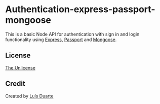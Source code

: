 # Authentication-express-passport-mongoose

This is a basic Node API for authentication with sign in and login functionality using
[Express](https://expressjs.com/), [Passport](https://www.passportjs.org/) and
[Mongoose](https://mongoosejs.com/).

## License

[The Unlicense](https://opensource.org/licenses/unlicense)

## Credit

Created by [Luís Duarte](https://github.com/luisplduarte)
